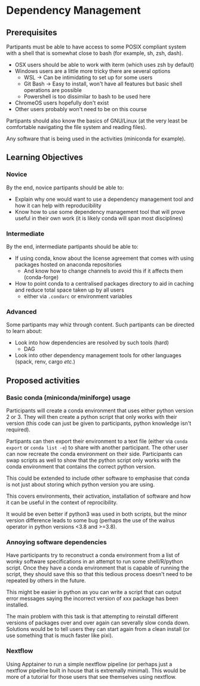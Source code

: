 # Dependency Management

## Prerequisites

Partipants must be able to have access to some POSIX compliant system with a
shell that is somewhat close to bash (for example, sh, zsh, dash).

- OSX users should be able to work with iterm (which uses zsh by default)
- Windows users are a little more tricky there are several options
    - WSL -> Can be intimidating to set up for some users
    - Git Bash -> Easy to install, won't have all features but basic shell
    operations are possible
    - Powershell is too dissimilar to bash to be used here
- ChromeOS users hopefully don't exist
- Other users probably won't need to be on this course

Partipants should also know the basics of GNU/Linux (at the very least be
comfortable navigating the file system and reading files).

Any software that is being used in the activities (miniconda for example).

## Learning Objectives

### Novice

By the end, novice partipants should be able to:

- Explain why one would want to use a dependency management tool and how it
can help with reproducibility
- Know how to use some dependency management tool that will prove useful in
their own work (it is likely conda will span most disciplines)

### Intermediate

By the end, intermediate partipants should be able to:

- If using conda, know about the license agreement that comes with using
packages hosted on anaconda repositories
    - And know how to change channels to avoid this if it affects them
    (conda-forge)
- How to point conda to a centralised packages directory to aid in caching and
reduce total space taken up by all users
    - either via `.condarc` or environment variables

### Advanced

Some partipants may whiz through content. Such partipants can be directed to
learn about:

- Look into how dependencies are resolved by such tools (hard)
    - DAG
- Look into other dependency management tools for other languages (spack, renv,
cargo *etc.*)

## Proposed activities

### Basic conda (miniconda/miniforge) usage

Participants will create a conda environment that uses either python version 2
or 3. They will then create a python script that only works with their version
(this code can just be given to participants, python knowledge isn't required).

Partipants can then export their environment to a text file (either via
`conda export` or `conda list -e`) to share with another participant. The other
user can now recreate the conda environment on their side. Participants can
swap scripts as well to show that the python script only works with the conda
environment that contains the correct python version.

This could be extended to include other software to emphasise that conda is
not just about storing which python version you are using.

This covers environments, their activation, installation of software and how
it can be useful in the context of reprocibility.

It would be even better if python3 was used in both scripts, but the minor
version difference leads to some bug (perhaps the use of the walrus operator
in python versions <3.8 and >=3.8).

### Annoying software dependencies

Have participants try to reconstruct a conda environment from a list of wonky
software specifications in an attempt to run some shell/R/python script. Once
they have a conda environment that is capable of running the script, they
should save this so that this tedious process doesn't need to be repeated by
others in the future.

This might be easier in python as you can write a script that can output error
messages saying the incorrect version of xxx package has been installed. 

The main problem with this task is that attempting to reinstall different
versions of packages over and over again can severally slow conda down.
Solutions would be to tell users they can start again from a clean install (or
use something that is much faster like pixi).

### Nextflow

Using Apptainer to run a simple nextflow pipeline (or perhaps just a nextflow
pipeline built in house that is extremally minimal). This would be more of a
tutorial for those users that see themselves using nextflow.
